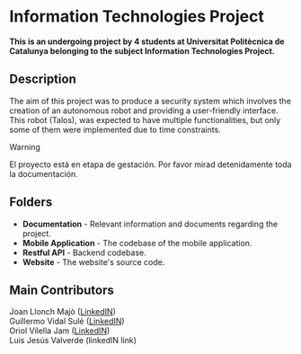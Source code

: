 # Information Technologies Project
__This is an undergoing project by 4 students at Universitat Politècnica de Catalunya belonging to the subject Information Technologies Project.__ 

## Description
The aim of this project was to produce a security system which involves the creation of an autonomous robot and providing a user-friendly interface. This robot (Talos), was expected to have multiple functionalities, but only some of them were implemented due to time constraints. 

> [!WARNING]
> El proyecto está en etapa de gestación. Por favor mirad detenidamente toda la documentación.

## Folders
+ **Documentation** - Relevant information and documents regarding the project.
+ **Mobile Application** - The codebase of the mobile application.
+ **Restful API** - Backend codebase.
+ **Website** - The website's source code.

## Main Contributors
Joan Llonch Majò ([LinkedIN](https://www.linkedin.com/in/joan-llonch-09981a281))  
Guillermo Vidal Sulé ([LinkedIN](https://www.linkedin.com/in/guillermo-vidal-sul%C3%A9-821219295/))  
Oriol Vilella Jam ([LinkedIN](https://www.linkedin.com/in/oriol-vilella-jam-8305372b5))  
Luis Jesús Valverde (linkedIN link)  
